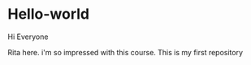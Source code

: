 # Hello-world
Hi Everyone

Rita here. i'm so impressed with this course.
This is my first repository

